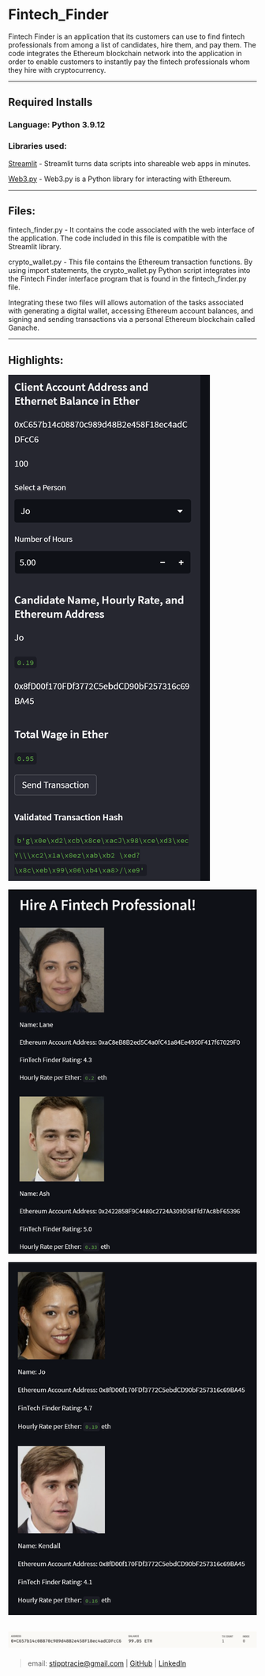 # Fintech_Finder
Fintech Finder is an application that its customers can use to find fintech professionals from among a list of candidates, hire them, and pay them.  The code integrates the Ethereum blockchain network into the application in order to enable customers to instantly pay the fintech professionals whom they hire with cryptocurrency.

---

## Required Installs

### Language: Python 3.9.12

### Libraries used:

[Streamlit](https://streamlit.io/) - Streamlit turns data scripts into shareable web apps in minutes.

[Web3.py](https://web3py.readthedocs.io/en/v5/#:~:text=Web3.py%20is%20a%20Python%20library%20for%20interacting%20with,data%2C%20and%20a%20variety%20of%20other%20use%20cases.) - Web3.py is a Python library for interacting with Ethereum.


---

## Files:

fintech_finder.py - It contains the code associated with the web interface of the application. The code included in this file is compatible with the Streamlit library.

crypto_wallet.py - This file contains the Ethereum transaction functions. By using import statements, the crypto_wallet.py Python script integrates into the Fintech Finder interface program that is found in the fintech_finder.py file.

Integrating these two files will allows automation of the tasks associated with generating a digital wallet, accessing Ethereum account balances, and signing and sending transactions via a personal Ethereum blockchain called Ganache.

---

## Highlights:

![sidebar](images/sidebar.png)

![streamlitclip1](images/fintech_professionals1.png)

![streamlitclip2](images/fintech_professionals2.png)

![Ganache_wallet](images/Ganache_wallet.png)
---

> email: stipptracie@gmail.com |
> [GitHub](https://github.com/stipptracie) |
> [LinkedIn](https://www.linkedin.com/in/tracie-stipp-0719691b/)